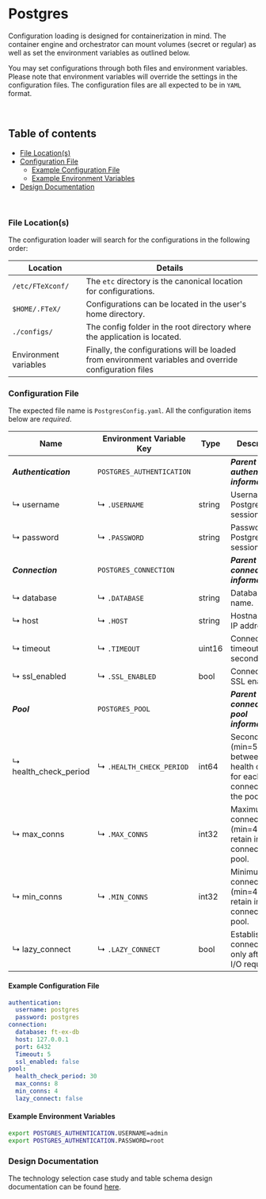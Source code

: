 # Postgres

Configuration loading is designed for containerization in mind. The container engine and orchestrator can mount volumes
(secret or regular) as well as set the environment variables as outlined below.

You may set configurations through both files and environment variables. Please note that environment variables will
override the settings in the configuration files. The configuration files are all expected to be in `YAML` format.

<br/>

## Table of contents

- [File Location(s)](#file-locations)
- [Configuration File](#configuration-file)
    - [Example Configuration File](#example-configuration-file)
    - [Example Environment Variables](#example-environment-variables)
- [Design Documentation](#design-documentation)

<br/>

### File Location(s)

The configuration loader will search for the configurations in the following order:

| Location              | Details                                                                                                |
|-----------------------|--------------------------------------------------------------------------------------------------------|
| `/etc/FTeXconf/`      | The `etc` directory is the canonical location for configurations.                                      |
| `$HOME/.FTeX/`        | Configurations can be located in the user's home directory.                                            |
| `./configs/`          | The config folder in the root directory where the application is located.                              |
| Environment variables | Finally, the configurations will be loaded from environment variables and override configuration files |

### Configuration File

The expected file name is `PostgresConfig.yaml`. All the configuration items below are _required_.

| Name                  | Environment Variable Key  | Type   | Description                                                            |
|-----------------------|---------------------------|--------|------------------------------------------------------------------------|
| **_Authentication_**  | `POSTGRES_AUTHENTICATION` |        | **_Parent key for authentication information._**                       |
| ↳ username            | ↳ `.USERNAME`             | string | Username for Postgres session login.                                   |
| ↳ password            | ↳ `.PASSWORD`             | string | Password for Postgres session login.                                   |
| **_Connection_**      | `POSTGRES_CONNECTION`     |        | **_Parent key for connection information._**                           |
| ↳ database            | ↳ `.DATABASE`             | string | Database name.                                                         |
| ↳ host                | ↳ `.HOST`                 | string | Hostname or IP address.                                                |
| ↳ timeout             | ↳ `.TIMEOUT`              | uint16 | Connection timeout in seconds.                                         |
| ↳ ssl_enabled         | ↳ `.SSL_ENABLED`          | bool   | Connection SSL enabled.                                                |
| **_Pool_**            | `POSTGRES_POOL`           |        | **_Parent key for connection pool information._**                      |
| ↳ health_check_period | ↳ `.HEALTH_CHECK_PERIOD`  | int64  | Seconds (min=5) between health checks for each connection in the pool. |
| ↳ max_conns           | ↳ `.MAX_CONNS`            | int32  | Maximum connections (min=4) to retain in the connection pool.          |
| ↳ min_conns           | ↳ `.MIN_CONNS`            | int32  | Minimum connections (min=4) to retain in the connection pool.          |
| ↳ lazy_connect        | ↳ `.LAZY_CONNECT`         | bool   | Establish a connection only after an I/O request.                      |


#### Example Configuration File

```yaml
authentication:
  username: postgres
  password: postgres
connection:
  database: ft-ex-db
  host: 127.0.0.1
  port: 6432
  Timeout: 5
  ssl_enabled: false
pool:
  health_check_period: 30
  max_conns: 8
  min_conns: 4
  lazy_connect: false
```

#### Example Environment Variables

```bash
export POSTGRES_AUTHENTICATION.USERNAME=admin
export POSTGRES_AUTHENTICATION.PASSWORD=root
```

### Design Documentation
The technology selection case study and table schema design documentation can be found [here](../model/postgres).
